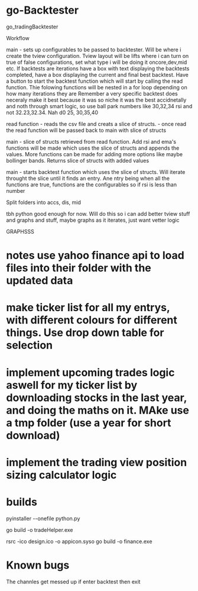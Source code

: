 # go-Backtester
go_tradingBacktester


Workflow

main -
sets up configurables to be passed to backtester. Will be where i create the tview configuration. Tview layout will be lifts where i can turn on true of false configurations, set what type i will be doing it oncore,dev,mid etc. If backtests are iterations have a box with text displaying the backtests completed, have a box displaying the current and final best backtest. Have a button to start the backtest function which will start by calling the read function. Thie folowing functions will be nested in a for loop depending on how many iterations they are
Remember a very specific backtest does neceraly make it best because it was so niche it was the best accidnetally and noth through smart logic, so use ball park numbers like 30,32,34 rsi and not 32.23,32.34. Nah d0 25, 30,35,40

read function - reads the csv file and creats a slice of structs. 
    - once read the read function will be passed back to main with slice of structs

main  - slice of structs retrieved from read function. Add rsi and ema's functions will be made which uses the slice of structs and appends the values. More functions can be made for adding more options like maybe bollinger bands. Returns slice of structs with added values

main - starts backtest function which uses the slice of structs. Will iterate throught the slice until it finds an entry. Ane ntry being when all the functions are true, functions are the configurables so if rsi is less than number

Split folders into accs, dis, mid

tbh python good enough for now. Will do this so i can add better tview stuff and graphs and stuff, maybe graphs as it iterates, just want vetter logic

GRAPHSSS

# notes use yahoo finance api to load files into their folder with the updated data

# make ticker list for all my entrys, with different colours for different things. Use drop down table for selection

# implement upcoming trades logic aswell for my ticker list by downloading stocks in the last year, and doing the maths on it. MAke use a tmp folder (use a year for short download)

# implement the trading view position sizing calculator logic

# builds

pyinstaller --onefile python.py

go build -o tradeHelper.exe

rsrc -ico design.ico -o appicon.syso
go build -o finance.exe



# Known bugs
The channles get messed up if enter backtest then exit








